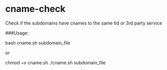 # cname-check
 Check if the subdomains have cnames to the same tld or 3rd party service

###Usage:

bash cname.sh subdomain_file

or

chmod +x cname.sh
./cname.sh subdomain_file